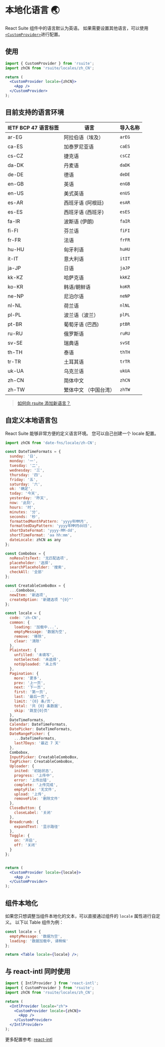 # 本地化语言 🌏

React Suite 组件中的语言默认为英语。 如果需要设置其他语言，可以使用 [`<CustomProvider>`](/zh/components/custom-provider/)进行配置。

## 使用

```jsx
import { CustomProvider } from 'rsuite';
import zhCN from 'rsuite/locales/zh_CN';

return (
  <CustomProvider locale={zhCN}>
    <App />
  </CustomProvider>
);
```

<!--{include:`example.md`}-->

## 目前支持的语言环境

| IETF BCP 47 语言标签 | 语言                  | 导入名称 |
| -------------------- | --------------------- | -------- |
| ar-EG                | 阿拉伯语（埃及）      | `arEG`   |
| ca-ES                | 加泰罗尼亚语          | `caES`   |
| cs-CZ                | 捷克语                | `csCZ`   |
| da-DK                | 丹麦语                | `daDK`   |
| de-DE                | 德语                  | `deDE`   |
| en-GB                | 英语                  | `enGB`   |
| en-US                | 美式英语              | `enUS`   |
| es-AR                | 西班牙语 (阿根廷)     | `esAR`   |
| es-ES                | 西班牙语 (西班牙)     | `esES`   |
| fa-IR                | 波斯语 (伊朗)         | `faIR`   |
| fi-FI                | 芬兰语                | `fiFI`   |
| fr-FR                | 法语                  | `frFR`   |
| hu-HU                | 匈牙利语              | `huHU`   |
| it-IT                | 意大利语              | `itIT`   |
| ja-JP                | 日语                  | `jaJP`   |
| kk-KZ                | 哈萨克语              | `kkKZ`   |
| ko-KR                | 韩语/朝鲜语           | `koKR`   |
| ne-NP                | 尼泊尔语              | `neNP`   |
| nl-NL                | 荷兰语                | `nlNL`   |
| pl-PL                | 波兰语（波兰）        | `plPL`   |
| pt-BR                | 葡萄牙语 (巴西)       | `ptBR`   |
| ru-RU                | 俄罗斯语              | `ruRU`   |
| sv-SE                | 瑞典语                | `svSE`   |
| th-TH                | 泰语                  | `thTH`   |
| tr-TR                | 土耳其语              | `trTR`   |
| uk-UA                | 乌克兰语              | `ukUA`   |
| zh-CN                | 简体中文              | `zhCN`   |
| zh-TW                | 繁体中文 （中国台湾） | `zhTW`   |

> [如何向 rsuite 添加新语言？](https://github.com/rsuite/rsuite/discussions/2927)

## 自定义本地语言包

React Suite 能够非常方便的定义语言环境。 您可以自己创建一个 locale 配置。

```jsx
import zhCN from 'date-fns/locale/zh-CN';

const DateTimeFormats = {
  sunday: '日',
  monday: '一',
  tuesday: '二',
  wednesday: '三',
  thursday: '四',
  friday: '五',
  saturday: '六',
  ok: '确定',
  today: '今天',
  yesterday: '昨天',
  now: '此刻',
  hours: '时',
  minutes: '分',
  seconds: '秒',
  formattedMonthPattern: 'yyyy年MM月',
  formattedDayPattern: 'yyyy年MM月dd日',
  shortDateFormat: 'yyyy-MM-dd',
  shortTimeFormat: 'aa hh:mm',
  dateLocale: zhCN as any
};

const Combobox = {
  noResultsText: '无匹配选项',
  placeholder: '选择',
  searchPlaceholder: '搜索',
  checkAll: '全部'
};

const CreatableComboBox = {
  ...Combobox,
  newItem: '新选项',
  createOption: '新建选项 "{0}"'
};

const locale = {
  code: 'zh-CN',
  common: {
    loading: '加载中...',
    emptyMessage: '数据为空',
    remove: '移除',
    clear: '清除'
  },
  Plaintext: {
    unfilled: '未填写',
    notSelected: '未选择',
    notUploaded: '未上传'
  },
  Pagination: {
    more: '更多',
    prev: '上一页',
    next: '下一页',
    first: '第一页',
    last: '最后一页',
    limit: '{0} 条/页',
    total: '共 {0} 条数据',
    skip: '跳至{0}页'
  },
  DateTimeFormats,
  Calendar: DateTimeFormats,
  DatePicker: DateTimeFormats,
  DateRangePicker: {
    ...DateTimeFormats,
    last7Days: '最近 7 天'
  },
  Combobox,
  InputPicker: CreatableComboBox,
  TagPicker: CreatableComboBox,
  Uploader: {
    inited: '初始状态',
    progress: '上传中',
    error: '上传出错',
    complete: '上传完成',
    emptyFile: '无文件',
    upload: '上传',
    removeFile: '删除文件'
  },
  CloseButton: {
    closeLabel: '关闭'
  },
  Breadcrumb: {
    expandText: '显示路径'
  },
  Toggle: {
    on: '开启',
    off: '关闭'
  }
};


return (
  <CustomProvider locale={locale}>
    <App />
  </CustomProvider>
);
```

## 组件本地化

如果您只想调整当组件本地化的文本，可以直接通过组件的 `locale` 属性进行自定义。 以下以 Table 组件为例：

```jsx
const locale = {
  emptyMessage: '数据为空',
  loading: '数据加载中, 请稍候'
};

return <Table locale={locale} />;
```

<!--{include:(guide/i18n/fragments/locales.md)}-->

## 与 react-intl 同时使用

```jsx
import { IntlProvider } from 'react-intl';
import { CustomProvider } from 'rsuite';
import zhCN from 'rsuite/locales/zh_CN';

return (
  <IntlProvider locale="zh">
    <CustomProvider locale={zhCN}>
      <App />
    </CustomProvider>
  </IntlProvider>
);
```

更多配置参考: [react-intl](https://github.com/yahoo/react-intl)
